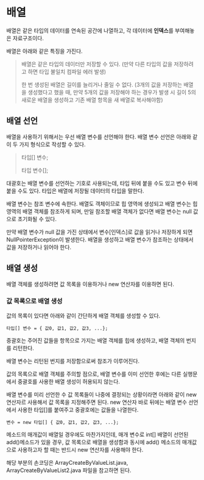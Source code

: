 # 배열
배열은 같은 타입의 데이터를 연속된 공간에 나열하고, 각 데이터에 **인덱스**를 부여해놓은 자료구조이다.

배열은 아래와 같은 특징을 가진다.

> 배열은 같은 타입의 데이터만 저장할 수 있다. (만약 다른 타입의 값을 저장하려고 하면 타입 불일치 컴파일 에러 발생)
>
> 한 번 생성된 배열은 길이를 늘리거나 줄일 수 없다. (3개의 값을 저장하는 배열을 생성했다고 했을 때, 만약 5개의 값을 저장해야 하는 경우가 발생 시 길이 5의 새로운 배열을 생성하고 기존 배열 항목을 새 배열로 복사해야함)

## 배열 선언
배열을 사용하기 위해서는 우선 배열 변수를 선언해야 한다. 배열 변수 선언은 아래와 같이 두 가지 형식으로 작성할 수 있다.

> 타입[] 변수;
>
> 타입 변수[];

대괄호는 배열 변수를 선언하는 기호로 사용되는데, 타입 뒤에 붙을 수도 있고 변수 뒤에 붙을 수도 있다. 타입은 배열에 저장될 데이터의 타입을 말한다.

배열 변수는 참조 변수에 속한다. 배열도 객체이므로 힙 영역에 생성되고 배열 변수는 힙 영역의 배열 객체를 참조하게 되며, 만일 참조할 배열 객체가 없다면 배열 변수는 null 값으로 초기화될 수 있다.

만약 배열 변수가 null 값을 가진 상태에서 변수[인덱스]로 값을 읽거나 저장하게 되면 NullPointerException이 발생한다. 배열을 생성하고 배열 변수가 참조하는 상태에서 값을 저장하거나 읽어야 한다.

## 배열 생성
배열 객체를 생성하려면 값 목록을 이용하거나 new 연산자를 이용하면 된다.

### 값 목록으로 배열 생성
값의 목록이 있다면 아래와 같이 간단하게 배열 객체를 생성할 수 있다.

```타입[] 변수 = { 값0, 값1, 값2, 값3, ...};```

중괄호는 주어진 값들을 항목으로 가지는 배열 객체를 힙에 생성하고, 배열 객체의 번지를 리턴한다.

배열 변수는 리턴된 번지를 저장함으로써 참조가 이루어진다.

값의 목록으로 배열 객체를 주의할 점으로, 배열 변수를 이미 선언한 후에는 다른 실행문에서 중괄호를 사용한 배열 생성이 허용되지 않는다.

배열 변수를 미리 선언한 수 값 목록들이 나중에 결정되는 상황이라면 아래와 같이 new 연산자르 사용해서 값 목록을 지정해주면 된다. new 연산자 바로 뒤에는 배열 변수 선언에서 사용한 타입[]를 붙여주고 중괄호에는 값들을 나열한다.

```변수 = new 타입[] { 값0, 값1, 값2, 값3, ...};```

메소드의 매개값이 배열일 경우에도 마찬가지인데, 매개 변수로 int[] 배열이 선언된 add()메소드가 있을 경우, 값 목록으로 배열을 생성함과 동시에 add() 메소드의 매개값으로 사용하고자 할 때는 반드시 new 연산자를 사용해야 한다.

해당 부분의 손코딩은 ArrayCreateByValueList.java, ArrayCreateByValueList2.java 파일을 참고하면 된다.
